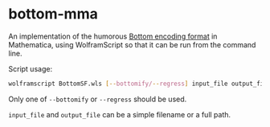 # bottom-mma
An implementation of the humorous [Bottom encoding format](https://github.com/bottom-software-foundation/spec) in Mathematica, using WolframScript so that it can be run from the command line.

Script usage:
```sh
wolframscript BottomSF.wls [--bottomify/--regress] input_file output_file
```
Only one of `--bottomify` or `--regress` should be used.

`input_file` and `output_file` can be a simple filename or a full path.
